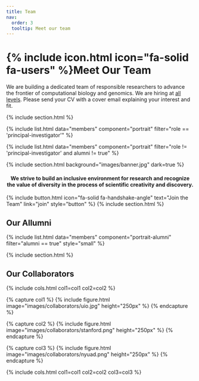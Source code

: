 ```yaml
---
title: Team
nav:
  order: 3
  tooltip: Meet our team
---
```


# {% include icon.html icon="fa-solid fa-users" %}Meet Our Team

We are building a dedicated team of responsible researchers to advance the frontier of computational biology and genomics.
We are hiring at [all levels](/join/). Please send your CV with a cover email explaining your interest and fit.

{% include section.html %}

{% include list.html data="members" component="portrait" filter="role == 'principal-investigator'" %}

{% include list.html data="members" component="portrait" filter="role != 'principal-investigator' and alumni != true" %}

{% include section.html background="images/banner.jpg" dark=true %}

#### <center>We strive to build an inclusive environment for research and recognize the value of diversity in the process of scientific creativity and discovery.</center>

{%
  include button.html
  icon="fa-solid fa-handshake-angle"
  text="Join the Team"
  link="join"
  style="button"
%}
{% include section.html %}

## Our Allumni

{% include list.html data="members" component="portrait-alumni" filter="alumni == true" style="small" %}

{% include section.html %}

## Our Collaborators

{% include cols.html col1=col1 col2=col2 %}

{% capture col1 %}
{% include figure.html image="images/collaborators/uio.jpg"  height="250px" %}
{% endcapture %}

{% capture col2 %}
{% include figure.html image="images/collaborators/stanford.png" height="250px" %}
{% endcapture %}

{% capture col3 %}
{% include figure.html image="images/collaborators/nyuad.png"  height="250px" %}
{% endcapture %}

{% include cols.html col1=col1 col2=col2 col3=col3 %}
